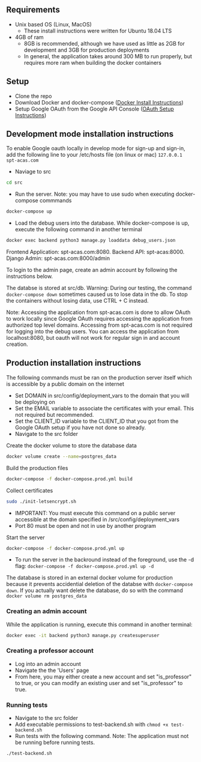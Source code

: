 ## Requirements
- Unix based OS (Linux, MacOS)
  - These install instructions were written for Ubuntu 18.04 LTS
- 4GB of ram
  - 8GB is recommended, although we have used as little as 2GB for development and 3GB for production deployments
  - In general, the application takes around 300 MB to run properly, but requires more ram when building the docker containers

## Setup
- Clone the repo
- Download Docker and docker-compose ([Docker Install Instructions](docker_install_instructions.md))
- Setup Google OAuth from the Google API Console ([OAuth Setup Instructions](oauth_setup.md))

## Development mode installation instructions
To enable Google oauth locally in develop mode for sign-up and sign-in, add the following line to your /etc/hosts file (on linux or mac)
`
127.0.0.1   spt-acas.com
`
- Naviage to src 
```bash
cd src
```
- Run the server. Note: you may have to use sudo when executing docker-compose commmands
```bash
docker-compose up
```
- Load the debug users into the database. While docker-compose is up, execute the following command in another terminal
```bash
docker exec backend python3 manage.py loaddata debug_users.json
```

Frontend Application: spt-acas.com:8080. 
Backend API: spt-acas:8000. 
Django Admin: spt-acas.com:8000/admin

To login to the admin page, create an admin account by following the instructions below.

The databse is stored at src/db. Warning: During our testing, the command `docker-compose down` sometimes caused us to lose data in the db. To stop the containers without losing data, use CTRL + C instead.

Note: Accessing the application from spt-acas.com is done to allow OAuth to work locally since Google OAuth requires accessing the application from authorized top level domains. Accessing from spt-acas.com is not required for logging into the debug users. You can access the application from localhost:8080, but oauth will not work for regular sign in and account creation.

## Production installation instructions
The following commands must be ran on the production server itself which is accessible by a public domain on the internet
- Set DOMAIN in src/config/deployment_vars to the domain that you will be deploying on
- Set the EMAIL variable to associate the certificates with your email. This not required but recommended.
- Set the CLIENT_ID variable to the CLIENT_ID that you got from the Google OAuth setup if you have not done so already.
- Navigate to the src folder

Create the docker volume to store the database data
```bash
docker volume create --name=postgres_data
```

Build the production files
```bash
docker-compose -f docker-compose.prod.yml build
```

Collect certificates
```bash
sudo ./init-letsencrypt.sh
```
- IMPORTANT: You must execute this command on a public server accessible at the domain specified in /src/config/deployment_vars
- Port 80 must be open and not in use by another program

Start the server
```bash
docker-compose -f docker-compose.prod.yml up
```
- To run the server in the backround instead of the foreground, use the -d flag: `docker-compose -f docker-compose.prod.yml up -d`

The database is stored in an external docker volume for production because it prevents accidential deletion of the databse with `docker-compose down`. If you actually want delete the database, do so with the command `docker volume rm postgres_data`

### Creating an admin account
While the application is running, execute this command in another terminal:
```bash
docker exec -it backend python3 manage.py createsuperuser
```

### Creating a professor account
- Log into an admin account
- Navigate the the 'Users' page
- From here, you may either create a new account and set "is_professor" to true, or you can modify an existing user and set "is_professor" to true.

### Running tests
- Navigate to the src folder
- Add executable permissions to test-backend.sh with `chmod +x test-backend.sh`
- Run tests with the following command. Note: The application must not be running before running tests.
```bash
./test-backend.sh
```